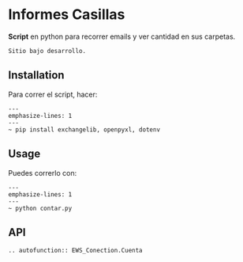 # Informes Casillas

**Script** en python para recorrer emails y ver cantidad en sus carpetas.

```{warning}
Sitio bajo desarrollo.
```

## Installation

Para correr el script, hacer:

```{code-block}
---
emphasize-lines: 1
---
~ pip install exchangelib, openpyxl, dotenv
```
## Usage

Puedes correrlo con:

```{code-block}
---
emphasize-lines: 1
---
~ python contar.py
```
##  API

```{eval-rst}
.. autofunction:: EWS_Conection.Cuenta
```